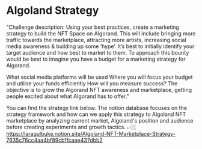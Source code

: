 # Algoland Strategy
"Challenge description:
Using your best practices, create a marketing strategy to build the NFT Space on Algorand. This will include bringing more traffic towards the marketplace, attracting more artists, increasing social media awareness & building up some ‘hype’. It’s best to initially identify your target audience and how best to market to them. To approach this bounty would be best to imagine you have a budget for a marketing strategy for Algorand.

What social media platforms will be used
Where you will focus your budget and utilise your funds efficiently
How will you measure success?
The objective is to grow the Algorand NFT awareness and marketplace, getting people excited about what Algorand has to offer."

You can find the strategy link below. The notion database focuses on the strategy framework and how can we apply this strategy to Algoland NFT marketplace by analyzing current market, Algoland's position and audience before creating experiments and growth tactics.
👉🏼 https://laragulbuke.notion.site/Algoland-NFT-Marketplace-Strategy-7635c76cc4aa4bf89cb1fcaae437dbb2
